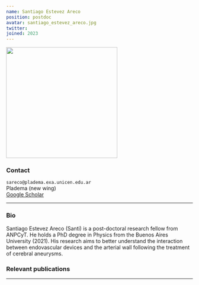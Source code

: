 ```yaml
---
name: Santiago Estevez Areco
position: postdoc
avatar: santiago_estevez_areco.jpg
twitter:
joined: 2023
---
```


<img width="300" src="{{site.baseurl}}/images/people/{{page.avatar}}" data-action="zoom">

### Contact

<i class="fa fa-envelope-o"></i>  `sareco@pladema.exa.unicen.edu.ar`<br>
<i class="fa fa-building"></i> Pladema (new wing) <br>
<i class="fa fa-bar-chart"></i> [Google Scholar](https://scholar.google.com/citations?hl=es&user=8ae6Y90AAAAJ)

<hr>

### Bio

Santiago Estevez Areco (Santi) is a post-doctoral research fellow from ANPCyT. He holds a PhD degree in Physics from the Buenos Aires University (2021). His research aims to better understand the interaction between endovascular devices and the arterial wall following the treatment of cerebral aneurysms.

### Relevant publications



<hr>

